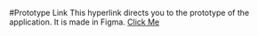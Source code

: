 #Prototype Link
This hyperlink directs you to the prototype of the application. It is made in Figma.
[Click Me](https://www.figma.com/proto/WdmBjfz2DpQThodptuzcrv/LoveBeats?page-id=0%3A1&type=design&node-id=37-27&viewport=1001%2C209%2C0.15&t=vHZZQjb13EjvuEwe-1&scaling=scale-down&starting-point-node-id=37%3A27&show-proto-sidebar=1&mode=design)
